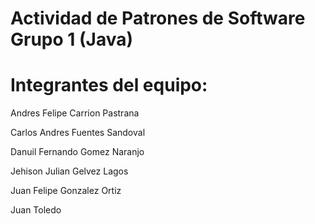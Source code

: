 # Actividad de Patrones de Software Grupo 1 (Java)
# Integrantes del equipo:

Andres Felipe Carrion Pastrana

Carlos Andres Fuentes Sandoval

Danuil Fernando Gomez Naranjo

Jehison Julian Gelvez Lagos

Juan Felipe Gonzalez Ortiz

Juan Toledo
